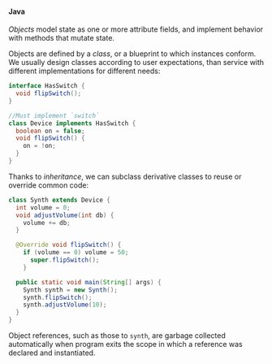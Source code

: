 #### Java

_Objects_ model state as one or more attribute fields, and implement behavior with methods that mutate state.

Objects are defined by a _class_, or a blueprint to which instances conform. We usually design classes according to user expectations, than service with different implementations for different needs:
```java
interface HasSwitch {
  void flipSwitch();
}

//Must implement `switch`
class Device implements HasSwitch {
  boolean on = false;
  void flipSwitch() {
    on = !on;
  }
}
```

Thanks to _inheritance_, we can subclass derivative classes to reuse or override common code:
```java
class Synth extends Device {
  int volume = 0;
  void adjustVolume(int db) {
    volume += db;
  }

  @Override void flipSwitch() {
    if (volume == 0) volume = 50;
      super.flipSwitch();
    }

  public static void main(String[] args) {
    Synth synth = new Synth();
    synth.flipSwitch();
    synth.adjustVolume(10);
  }
}
```
Object references, such as those to `synth`, are garbage collected automatically when program exits the scope in which a reference was declared and instantiated.

